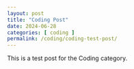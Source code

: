```yaml
---
layout: post
title: "Coding Post"
date: 2024-06-28
categories: [ coding ]
permalink: /coding/coding-test-post/
---
```


This is a test post for the Coding category.


